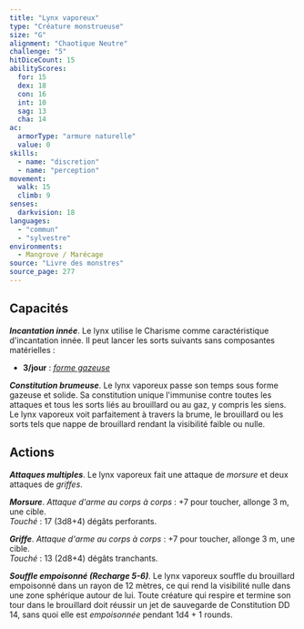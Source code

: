 ```yaml
---
title: "Lynx vaporeux"
type: "Créature monstrueuse"
size: "G"
alignment: "Chaotique Neutre"
challenge: "5"
hitDiceCount: 15
abilityScores:
  for: 15
  dex: 18
  con: 16
  int: 10
  sag: 13
  cha: 14
ac: 
  armorType: "armure naturelle"
  value: 0
skills: 
  - name: "discretion"
  - name: "perception"
movement: 
  walk: 15
  climb: 9
senses: 
  darkvision: 18
languages: 
  - "commun"
  - "sylvestre"
environments:
  - Mangrove / Marécage
source: "Livre des monstres"
source_page: 277
---
```

## Capacités
_**Incantation innée**_. Le lynx utilise le Charisme comme caractéristique d'incantation innée. Il peut lancer les sorts suivants sans composantes matérielles :
* **3/jour** : [_forme gazeuse_](/grimoire/forme-gazeuse)

_**Constitution brumeuse**_. Le lynx vaporeux passe son temps sous forme gazeuse et solide. Sa constitution unique l'immunise contre toutes les attaques et tous les sorts liés au brouillard ou au gaz, y compris les siens. Le lynx vaporeux voit parfaitement à travers la brume, le brouillard ou les sorts tels que nappe de brouillard rendant la visibilité faible ou nulle.

## Actions
_**Attaques multiples**_. Le lynx vaporeux fait une attaque de _morsure_ et deux attaques de _griffes_.

_**Morsure**_. _Attaque d'arme au corps à corps_ : +7 pour toucher, allonge 3 m, une cible.  
_Touché_ : 17 (3d8+4) dégâts perforants.

_**Griffe**_. _Attaque d'arme au corps à corps_ : +7 pour toucher, allonge 3 m, une cible.  
_Touché_ : 13 (2d8+4) dégâts tranchants.

_**Souffle empoisonné (Recharge 5-6)**_. Le lynx vaporeux souffle du brouillard empoisonné dans un rayon de 12 mètres, ce qui rend la visibilité nulle dans une zone sphérique autour de lui. Toute créature qui respire et termine son tour dans le brouillard doit réussir un jet de sauvegarde de Constitution DD 14, sans quoi elle est _empoisonnée_ pendant 1d4 + 1 rounds.
